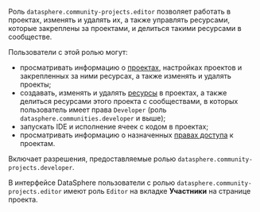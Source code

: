 Роль `datasphere.community-projects.editor` позволяет работать в проектах, изменять и удалять их, а также управлять ресурсами, которые закреплены за проектами, и делиться такими ресурсами в сообществе.

Пользователи с этой ролью могут:
* просматривать информацию о [проектах](../../../datasphere/concepts/project.md), настройках проектов и закрепленных за ними ресурсах, а также изменять и удалять проекты;
* создавать, изменять и удалять [ресурсы](../../../datasphere/concepts/resources.md) в проектах, а также делиться ресурсами этого проекта с сообществами, в которых пользователь имеет права `Developer` (роль `datasphere.communities.developer` и выше);
* запускать IDE и исполнение ячеек с кодом в проектах;
* просматривать информацию о назначенных [правах доступа](../../../iam/concepts/access-control/index.md) к проектам.

Включает разрешения, предоставляемые ролью `datasphere.community-projects.developer`.

В интерфейсе DataSphere пользователи с ролью `datasphere.community-projects.editor` имеют роль `Editor` на вкладке **Участники** на странице проекта.